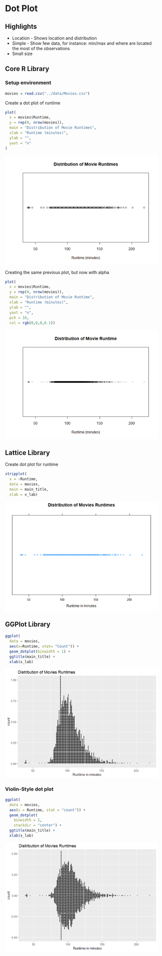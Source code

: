 # Dot Plot

## Highlights

* Location - Shows location and distribution
* Simple - Show few data, for instance: min/max and where are located the most of the observations
* Small size


## Core R Library

### Setup environment


```r
movies = read.csv("../data/Movies.csv")
```

Create a dot plot of runtime

```r
plot(
  x = movies$Runtime,
  y = rep(0, nrow(movies)),
  main = "Distribution of Movie Runtimes",
  xlab = "Runtime (minutes)",
  ylab = "",
  yaxt = "n"
)
```

![](../../images/statistics/dot_plot_1.png)

Creating the same previous plot, but now with alpha

```r
plot(
  x = movies$Runtime,
  y = rep(0, nrow(movies)),
  main = "Distribution of Movie Runtime",
  xlab = "Runtime (minutes)",
  ylab = "",
  yaxt = "n",
  pch = 16,
  col = rgb(0,0,0,0.1))
```

![](../../images/statistics/dot_plot_2.png)


## Lattice Library


Create dot plot for runtime

```r
stripplot(
  x = ~Runtime,
  data = movies,
  main = main_title,
  xlab = x_lab)
```

![](../../images/statistics/dot_plot_3.png)

## GGPlot Library



``` r
ggplot(
  data = movies,
  aes(x=Runtime, stat= "Count")) +
  geom_dotplot(binwidth = 1) +
  ggtitle(main_title) + 
  xlab(x_lab)
```

![](../../images/statistics/dot_plot_4.png)

### Violin-Style dot plot

``` r
ggplot(
  data = movies,
  aes(x = Runtime, stat = "count")) +
  geom_dotplot(
    binwidth = 1,
    stackdir = "center") +
  ggtitle(main_title) +
  xlab(x_lab)
```

![](../../images/statistics/dot_plot_5.png)